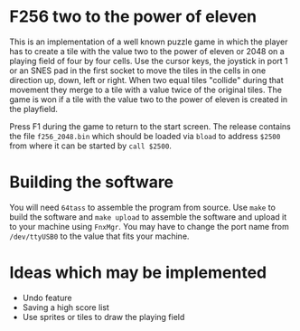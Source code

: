 # F256 two to the power of eleven

This is an implementation of a well known puzzle game in which the player has
to create a tile with the value two to the power of eleven or 2048 on a 
playing field of four by four cells. Use the cursor keys, the joystick in 
port 1 or an SNES pad in the first socket to move the tiles in the cells in
one direction up, down, left or right. When two equal tiles "collide" during
that movement they merge to a tile with a value twice of the original tiles. 
The game is won if a tile with the value two to the power of eleven is 
created in the playfield.

Press F1 during the game to return to the start screen. The release contains the file `f256_2048.bin`
which should be loaded via `bload` to address `$2500` from where it can be started by `call $2500`.

# Building the software

You will need `64tass` to assemble the program from source. Use `make` to build the software and
`make upload` to assemble the software and upload it to your machine using `FnxMgr`. You may have
to change the port name from `/dev/ttyUSB0` to the value that fits your machine.
 
# Ideas which may be implemented

- Undo feature
- Saving a high score list
- Use sprites or tiles to draw the playing field